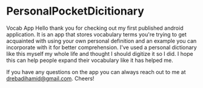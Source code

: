 # PersonalPocketDicitionary
Vocab App
Hello thank you for checking out my first published android application.
It is an app that stores vocabulary terms you're trying to get acquainted with using your own personal definition and an example you can incorporate with it for better comprehension.
I've used a personal dictionary like this myself my whole life and thought I should digitize it so I did. 
I hope this can help people expand their vocabulary like it has helped me. 

If you have any questions on the app you can always reach out to me at drebadihamid@gmail.com.
Cheers!
